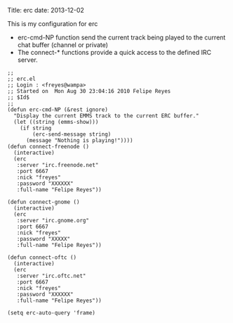 Title: erc
date: 2013-12-02

This is my configuration for erc

- erc-cmd-NP function send the current track being played to the current chat buffer (channel or private)
- The connect-* functions provide a quick access to the defined IRC server.

```elisp
;;
;; erc.el
;; Login : <freyes@wampa>
;; Started on  Mon Aug 30 23:04:16 2010 Felipe Reyes
;; $Id$
;; 
(defun erc-cmd-NP (&rest ignore)
  "Display the current EMMS track to the current ERC buffer."
  (let ((string (emms-show)))
    (if string
        (erc-send-message string)
      (message "Nothing is playing!"))))
(defun connect-freenode ()
  (interactive)
  (erc
   :server "irc.freenode.net"
   :port 6667
   :nick "freyes"
   :password "XXXXXX"
   :full-name "Felipe Reyes"))

(defun connect-gnome ()
  (interactive)
  (erc
   :server "irc.gnome.org"
   :port 6667
   :nick "freyes"
   :password "XXXXX"
   :full-name "Felipe Reyes"))

(defun connect-oftc ()
  (interactive)
  (erc
   :server "irc.oftc.net"
   :port 6667
   :nick "freyes"
   :password "XXXXXX"
   :full-name "Felipe Reyes"))

(setq erc-auto-query 'frame)
```

